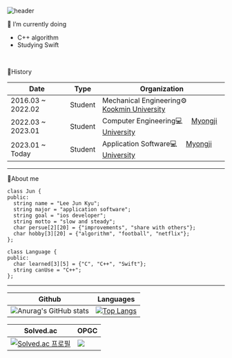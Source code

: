 ![header](https://capsule-render.vercel.app/api?type=transparent&color=gradient&height=160&section=header&text=Hi%20there!%20I'm%20Jun👋&fontSize=50&fontColor=FFFFFF&animation=fadeIn&fontAlign=30&textBg=true)

🌱 I’m currently doing
- C++ algorithm
- Studying Swift
<br>

🔭History

|Date|Type|Organization|
|-----|---|---|
|2016.03 ~ 2022.02|Student|Mechanical Engineering⚙️　 [Kookmin University](https://www.kookmin.ac.kr/comm/html/user/temp_page.do)|
|2022.03 ~ 2023.01|Student|Computer Engineering💻　 [Myongji University](https://www.mju.ac.kr/sites/mjukr/intro/intro.html)|
|2023.01 ~ Today|Student|Application Software💻　 [Myongji University](https://www.mju.ac.kr/sites/mjukr/intro/intro.html)|
---

📝About me
```
class Jun {
public:
  string name = "Lee Jun Kyu";
  string major = "application software";
  string goal = "ios developer";
  string motto = "slow and steady";
  char persue[2][20] = {"improvements", "share with others"}; 
  char hobby[3][20] = {"algorithm", "football", "netflix"};
};

class Language {
public:
  char learned[3][5] = {"C", "C++", "Swift"};
  string canUse = "C++";
};
```
---
|Github|Languages|
|-----|---|
|![Anurag's GitHub stats](https://github-readme-stats.vercel.app/api?username=JunnKyuu&show_icons=true&theme=dark)|[![Top Langs](https://github-readme-stats.vercel.app/api/top-langs/?username=JunnKyuu&layout=compact&theme=dark)](https://github.com/anuraghazra/github-readme-stats)|

|Solved.ac|OPGC|
|-----|---|
|[![Solved.ac 프로필](http://mazassumnida.wtf/api/v2/generate_badge?boj=junnkyuu22)](https://solved.ac/junnkyuu22)|<a href="https://opgc.me/#/users/junnkyuu" target="_blank"><img src="https://api.opgc.me/githubs/users/junnkyuu/tag/?theme=dracula" /></a>|
